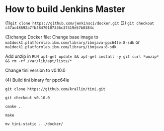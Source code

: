 # How to build Jenkins Master 

(1)```git clone https://github.com/jenkinsci/docker.git```
(2) ```git checkout c47ac48692a7fb48470107336c37419e57b0384c```

(3)change Docker file:
Change base image to ```ma1dock1.platformlab.ibm.com/library/ibmjava-ppc64le:8-sdk``` or
```ma1dock1.platformlab.ibm.com/library/ibmjava:8-sdk```

Add unzip in  ```RUN apt-get update && apt-get install -y git curl *unzip* && rm -rf /var/lib/apt/lists/*```

Change tini version to v0.10.0

(4) Build tini binary for ppc64le

```git clone https://github.com/krallin/tini.git```

```git checkout v0.10.0```

```cmake .```

```make```

```mv tini-static .../docker/ ```


